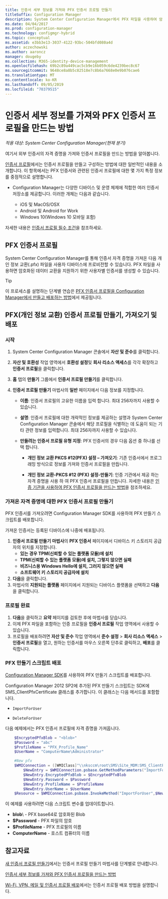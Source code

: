 ```yaml
---
title: 인증서 세부 정보를 가져와 PFX 인증서 프로필 만들기
titleSuffix: Configuration Manager
description: System Center Configuration Manager에서 PFX 파일을 사용하여 암호화된 데이터 교환을 지원하기 위한 사용자별 인증서를 생성하는 방법을 알아봅니다.
ms.date: 04/04/2017
ms.prod: configuration-manager
ms.technology: configmgr-hybrid
ms.topic: conceptual
ms.assetid: e3bb3e13-3037-4122-93bc-504bfd080a4d
author: aczechowski
ms.author: aaroncz
manager: dougeby
ms.collection: M365-identity-device-management
ms.openlocfilehash: 69b2c89a449cac5cb9e16b059c6de4239bec8c67
ms.sourcegitcommit: 9648ce8a8b5c82518e7c8b6a7668e0e9b076cae6
ms.translationtype: MT
ms.contentlocale: ko-KR
ms.lasthandoff: 09/05/2019
ms.locfileid: "70379515"
---
```

# <a name="how-to-create-pfx-certificate-profiles-by-importing-certificate-details"></a>인증서 세부 정보를 가져와 PFX 인증서 프로필을 만드는 방법

*적용 대상: System Center Configuration Manager(현재 분기)*


여기서 외부 인증서의 자격 증명을 가져와 인증서 프로필을 만드는 방법을 알아봅니다.  

[인증서 프로필](../../protect/deploy-use/introduction-to-certificate-profiles.md)에서는 인증서 프로필을 만들고 구성하는 방법에 대한 일반적인 내용을 소개합니다. 이 항목에서는 PFX 인증서와 관련된 인증서 프로필에 대한 몇 가지 특정 정보를 중점적으로 설명합니다.

- Configuration Manager는 다양한 디바이스 및 운영 체제에 적합한 여러 인증서 저장소를 제공합니다.  이러한 개체는 다음과 같습니다.

  - iOS 및 MacOS/OSX
  - Android 및 Android for Work
  - Windows 10(Windows 10 모바일 포함)

자세한 내용은 [인증서 프로필 필수 조건](../../protect/plan-design/prerequisites-for-certificate-profiles.md)을 참조하세요.

## <a name="pfx-certificate-profiles"></a>PFX 인증서 프로필
System Center Configuration Manager를 통해 인증서 자격 증명을 가져온 다음 개인 정보 교환(.pfx) 파일을 사용자 디바이스에 프로비전할 수 있습니다. PFX 파일을 사용하면 암호화된 데이터 교환을 지원하기 위한 사용자별 인증서를 생성할 수 있습니다.

> [!TIP]  
> 이 프로세스를 설명하는 단계별 연습은 [PFX 인증서 프로필을 Configuration Manager에서 만들고 배포하는 방법](https://blogs.technet.com/b/karanrustagi/archive/2015/09/01/how-to-create-and-deploy-pfx-certificate-profiles-in-configuration-manager.aspx)에서 제공됩니다.  

## <a name="create-import-and-deploy-a-personal-information-exchange-pfx-certificate-profile"></a>PFX(개인 정보 교환) 인증서 프로필 만들기, 가져오기 및 배포  

### <a name="get-started"></a>시작

1.  System Center Configuration Manager 콘솔에서 **자산 및 준수**를 클릭합니다.  
2.  **자산 및 호환성** 작업 영역에서 **호환성 설정**및 **회사 리소스 액세스**를 각각 확장하고 **인증서 프로필**을 클릭합니다.  

3.  **홈** 탭의 **만들기** 그룹에서 **인증서 프로필 만들기**를 클릭합니다.

4.  **인증서 프로필 만들기** 마법사의 **일반** 페이지에서 다음 정보를 지정합니다.  

    - **이름**: 인증서 프로필의 고유한 이름을 입력 합니다. 최대 256자까지 사용할 수 있습니다.  

    - **설명**: 인증서 프로필에 대한 개략적인 정보를 제공하는 설명과 System Center Configuration Manager 콘솔에서 해당 프로필을 식별하는 데 도움이 되는 기타 관련 정보를 입력합니다. 최대 256자까지 사용할 수 있습니다.  

    - **만들려는 인증서 프로필 유형 지정**: PFX 인증서의 경우 다음 옵션 중 하나를 선택 합니다.  

      - **개인 정보 교환 PKCS #12(PFX) 설정 – 가져오기**: 기존 인증서에서 프로그래밍 방식으로 정보를 가져와 인증서 프로필을 만듭니다.  

      - **개인 정보 교환-PKCS #12 (PFX) 설정-만들기**: 인증 기관에서 제공 하는 자격 증명을 사용 하 여 PFX 인증서 프로필을 만듭니다.  자세한 내용은 [인증 기관을 사용하여 PFX 인증서 프로필을 만드는 방법](../../mdm/deploy-use/create-pfx-certificate-profiles.md)을 참조하세요.


### <a name="create-a-pfx-certificate-profile-for-the-imported-credentials"></a>가져온 자격 증명에 대한 PFX 인증서 프로필 만들기

PFX 인증서를 가져오려면 Configuration Manager SDK를 사용하여 PFX 만들기 스크립트를 배포합니다. 

가져온 인증서는 등록된 디바이스에 나중에 배포됩니다.

1. **인증서 프로필 만들기 마법사**의 **PFX 인증서** 페이지에서 디바이스 키 스토리지 공급자의 위치를 지정합니다.
    - **있는 경우 TPM(신뢰할 수 있는 플랫폼 모듈)에 설치**  
    - **TPM(신뢰할 수 있는 플랫폼 모듈)에 설치, 그렇지 않으면 실패** 
    - **비즈니스용 Windows Hello에 설치, 그러지 않으면 실패** 
    - **소프트웨어 키 스토리지 공급자에 설치** 
2. **다음**을 클릭합니다. 
3. 마법사의 **지원되는 플랫폼** 페이지에서 지원되는 디바이스 플랫폼을 선택하고 **다음**을 클릭합니다.

### <a name="finish-the-profile"></a>프로필 완료

1.  **다음**을 클릭하고 **요약** 페이지를 검토한 후에 마법사를 닫습니다.  
2.  이제 PFX 파일을 포함하는 인증 프로필을 **인증서 프로필** 작업 영역에서 사용할 수 있습니다. 
3.  프로필을 배포하려면 **자산 및 준수** 작업 영역에서 **준수 설정** > **회사 리소스 액세스** > **인증서 프로필**을 열고, 원하는 인증서를 마우스 오른쪽 단추로 클릭하고, **배포**를 클릭합니다. 

### <a name="deploy-a-create-pfx-script"></a>PFX 만들기 스크립트 배포

[Configuration Manager SDK](https://go.microsoft.com/fwlink/?LinkId=613525)를 사용하여 PFX 만들기 스크립트를 배포합니다. 

Configuration Manager 2012 SP2에 추가된 PFX 만들기 스크립트는 SDK에 SMS_ClientPfxCertificate 클래스를 추가합니다. 이 클래스는 다음 메서드를 포함합니다.  

- `ImportForUser`  

- `DeleteForUser`  

다음 예제에서는 PFX 인증서 프로필에 자격 증명을 가져옵니다.

``` powershell
    $EncryptedPfxBlob = "<blob>"  
    $Password = "abc"  
    $ProfileName = "PFX_Profile_Name"  
    $UserName = "ComputerName\Administrator"  

    #New pfx  
    $WMIConnection = ([WMIClass]"\\nksccm\root\SMS\Site_MDM:SMS_ClientPfxCertificate")  
        $NewEntry = $WMIConnection.psbase.GetMethodParameters("ImportForUser")  
        $NewEntry.EncryptedPfxBlob = $EncryptedPfxBlob  
        $NewEntry.Password = $Password  
        $NewEntry.ProfileName = $ProfileName  
        $NewEntry.UserName = $UserName  
    $Resource = $WMIConnection.psbase.InvokeMethod("ImportForUser",$NewEntry,$null)  
```  

이 예제를 사용하려면 다음 스크립트 변수를 업데이트합니다.  

- **blob**\ - PFX base64로 암호화된 Blob  
- **$Password** - PFX 파일의 암호  
- **$ProfileName** - PFX 프로필의 이름  
- **ComputerName** - 호스트 컴퓨터의 이름   

## <a name="see-also"></a>참고자료
[새 인증서 프로필 만들기](../../protect/deploy-use/create-certificate-profiles.md)에서는 인증서 프로필 만들기 마법사를 단계별로 안내합니다.

[인증서 세부 정보를 가져와 PFX 인증서 프로필을 만드는 방법](../../mdm/deploy-use/create-pfx-certificate-profiles.md)

[Wi-Fi, VPN, 메일 및 인증서 프로필 배포](../../protect/deploy-use/deploy-wifi-vpn-email-cert-profiles.md)에서는 인증서 프로필 배포 방법을 설명합니다.
